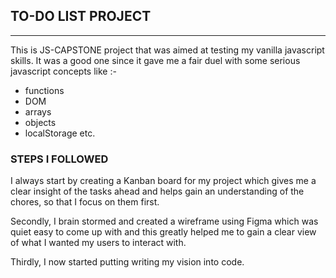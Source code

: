 ## TO-DO LIST PROJECT
--------
This is JS-CAPSTONE project that was aimed at testing my vanilla javascript skills. It was a good one since it gave me a fair duel with some serious javascript concepts like :-

* functions
* DOM
* arrays
* objects
* localStorage etc.

### STEPS I FOLLOWED
I always start by creating a Kanban board for my project which gives me a clear insight of the tasks ahead and helps gain an understanding of the chores, so that I focus on them first.

Secondly, I brain stormed and created a wireframe using Figma which was quiet easy to come up with and this greatly helped me to gain a clear view of what I wanted my users to interact with.

Thirdly, I now started putting writing my vision into code.
